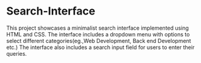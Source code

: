 # Search-Interface
This project showcases a minimalist search interface implemented using HTML and CSS.
The interface includes a dropdown menu with options to select different categories(eg.,Web Development, Back end Development etc.)
The interface also includes a search input field for users to enter their queries.
